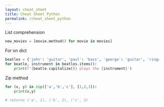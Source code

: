 ```yaml
---
layout: cheat_sheet
title: Cheat Sheet Python
permalink: /cheat_sheet_python
---
```


List comprehension

```python
new_movies = [movie.method() for movie in movies]
```

For on dict

```python
beatles = {'john': 'guitar', 'paul': 'bass', 'george': 'guitar', 'ringo': 'drum'}
for beatle, instrument in beatles.items():
    print(f'{beatle.capitalize()} plays the {instrument}')
```

Zip method

```python
for (x, y) in zip(['a','b','c'], [1,2,3]):
    print(x,y)

# returns ('a', 1), ('b', 2), ('c', 3)
```
